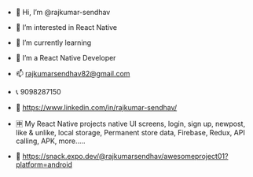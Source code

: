 - 👋 Hi, I’m @rajkumar-sendhav
- 👀 I’m interested in React Native 
- 🌱 I’m currently learning
- 💞️ I’m a React Native Developer

- 📫 rajkumarsendhav82@gmail.com

- 📞 9098287150

- 🔗 https://www.linkedin.com/in/rajkumar-sendhav/

- 🈸 My React Native projects native UI screens, login, sign up, newpost, like & unlike, local storage, Permanent store data, Firebase, Redux, API calling, APK, more.....


- 🔗 https://snack.expo.dev/@rajkumarsendhav/awesomeproject01?platform=android

<!---
rajkumar-sendhav/rajkumar-sendhav is a ✨ special ✨ repository because its `README.md` (this file) appears on your GitHub profile.
You can click the Preview link to take a look at your changes.
--->
